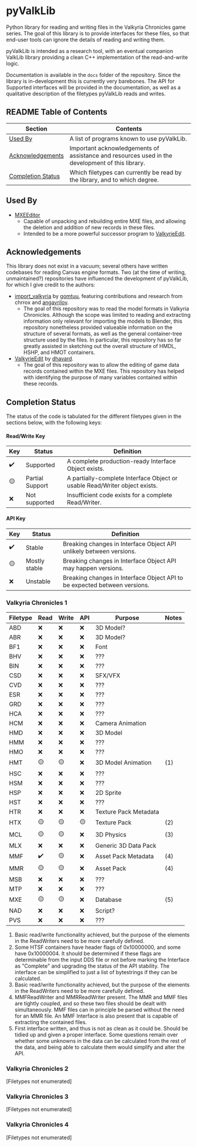 # pyValkLib
Python library for reading and writing files in the Valkyria Chronicles game series. The goal of this library is to provide interfaces for these files, so that end-user tools can ignore the details of reading and writing them.

pyValkLib is intended as a research tool, with an eventual companion ValkLib library providing a clean C++ implementation of the read-and-write logic.

Documentation is available in the `docs` folder of the repository. Since the library is in-development this is currently very barebones. The API for Supported interfaces will be provided in the documentation, as well as a qualitative description of the filetypes pyValkLib reads and writes.

## README Table of Contents
| Section | Contents |
|---|---|
| [Used By](#used-by) | A list of programs known to use pyValkLib. |
| [Acknowledgements](#acknowledgements) | Important acknowledgements of assistance and resources used in the development of this library. |
| [Completion Status](#completion-status) | Which filetypes can currently be read by the library, and to which degree. |

## Used By
- [MXEEditor](https://github.com/Pherakki/MXEEditor)
    - Capable of unpacking and rebuilding entire MXE files, and allowing the deletion and addition of new records in these files. 
    - Intended to be a more powerful successor program to [ValkyrieEdit](https://github.com/dhavard/ValkyrieEdit).

## Acknowledgements
This library does not exist in a vacuum; several others have written codebases for reading Canvas engine formats. Two (at the time of writing, unmaintained?) repositories have influenced the development of pyValkLib, for which I give credit to the authors:
- [import_valkyria](https://github.com/gomtuu/import_valkyria) by [gomtuu](https://github.com/gomtuu), featuring contributions and research from chrrox and [angavrilov](https://github.com/angavrilov).
    - The goal of this repository was to read the model formats in Valkyria Chronicles. Although the scope was limited to reading and extracting information only relevant for importing the models to Blender, this repository nonetheless provided valueable information on the structure of several formats, as well as the general container-tree structure used by the files. In particular, this repository has so far greatly assisted in sketching out the overall structure of HMDL, HSHP, and HMOT containers.
- [ValkyrieEdit](https://github.com/dhavard/ValkyrieEdit) by [dhavard](https://github.com/dhavard).
    - The goal of this repository was to allow the editing of game data records contained within the MXE files. This repository has helped with identifying the purpose of many variables contained within these records.

## Completion Status
The status of the code is tabulated for the different filetypes given in the sections below, with the following keys:

#### Read/Write Key
| Key | Status | Definition |
| --- | --- | --- |
|✔️| Supported | A complete production-ready Interface Object exists.|
|🟡| Partial Support | A partially-complete Interface Object or usable Read/Writer object exists.|
|❌| Not supported | Insufficient code exists for a complete Read/Writer. |

#### API Key
| Key | Status | Definition |
| --- | --- | --- |
|✔️| Stable | Breaking changes in Interface Object API unlikely between versions.|
|🟡| Mostly stable | Breaking changes in Interface Object API may happen versions.|
|❌| Unstable | Breaking changes in Interface Object API to be expected between versions. |

### Valkyria Chronicles 1

| Filetype | Read | Write | API | Purpose | Notes |
| --- | --- | ---| -- | -- | -- |
| ABD | ❌ | ❌ | ❌ | 3D Model? | |
| ABR | ❌ | ❌ | ❌ | 3D Model? | |
| BF1 | ❌ | ❌ | ❌ | Font | |
| BHV | ❌ | ❌ | ❌ | ??? | |
| BIN | ❌ | ❌ | ❌ | ??? | |
| CSD | ❌ | ❌ | ❌ | SFX/VFX | |
| CVD | ❌ | ❌ | ❌ | ??? | |
| ESR | ❌ | ❌ | ❌ | ??? | |
| GRD | ❌ | ❌ | ❌ | ??? | |
| HCA | ❌ | ❌ | ❌ | ??? | |
| HCM | ❌ | ❌ | ❌ | Camera Animation | |
| HMD | ❌ | ❌ | ❌ | 3D Model | |
| HMM | ❌ | ❌ | ❌ | ??? | |
| HMO | ❌ | ❌ | ❌ | ??? | |
| HMT | 🟡 | 🟡 | ❌ | 3D Model Animation | (1) |
| HSC | ❌ | ❌ | ❌ | ??? | |
| HSM | ❌ | ❌ | ❌ | ??? | |
| HSP | ❌ | ❌ | ❌ | 2D Sprite | |
| HST | ❌ | ❌ | ❌ | ??? | |
| HTR | ❌ | ❌ | ❌ | Texture Pack Metadata | |
| HTX | 🟡 | 🟡 | 🟡 | Texture Pack | (2)|
| MCL | 🟡 | 🟡 | ❌ | 3D Physics | (3)|
| MLX | ❌ | ❌ | ❌ | Generic 3D Data Pack | |
| MMF | ✔️ | 🟡 | ❌ | Asset Pack Metadata | (4) |
| MMR | 🟡 | 🟡 | ❌ | Asset Pack | (4) |
| MSB | ❌ | ❌ | ❌ | ??? | |
| MTP | ❌ | ❌ | ❌ | ??? | |
| MXE | 🟡 | 🟡 | ❌ | Database | (5)|
| NAD | ❌ | ❌ | ❌ | Script? | |
| PVS | ❌ | ❌ | ❌ | ??? | |

1) Basic read/write functionality achieved, but the purpose of the elements in the ReadWriters need to be more carefully defined.
2) Some HTSF containers have header flags of 0x10000000, and some have 0x10000004. It should be determined if these flags are determinable from the input DDS file or not before marking the Interface as "Complete" and upgrading the status of the API stability. The interface can be simplified to just a list of bytestrings if they can be calculated.
3) Basic read/write functionality achieved, but the purpose of the elements in the ReadWriters need to be more carefully defined.
4) MMFReadWriter and MMRReadWriter present. The MMR and MMF files are tightly coupled, and so these two files should be dealt with simultaneously. MMF files can in principle be parsed without the need for an MMR file. An MMF Interface is also present that is capable of extracting the contained files.
5) First interface written, and thus is not as clean as it could be. Should be tidied up and given a proper interface. Some questions remain over whether some unknowns in the data can be calculated from the rest of the data, and being able to calculate them would simplify and alter the API.

### Valkyria Chronicles 2

[Filetypes not enumerated]

### Valkyria Chronicles 3

[Filetypes not enumerated]

### Valkyria Chronicles 4

[Filetypes not enumerated]
 
